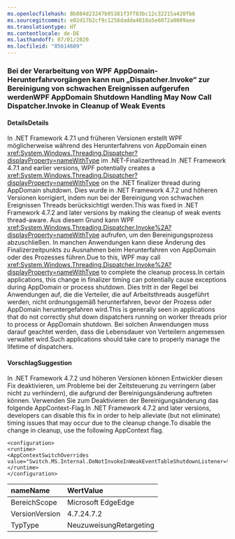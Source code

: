 ```yaml
---
ms.openlocfilehash: 8b804d23247b95381f3ff83bc12c32215a420fb6
ms.sourcegitcommit: e02d17b2cf9c1258dadda4810a5e6072a0089aee
ms.translationtype: HT
ms.contentlocale: de-DE
ms.lasthandoff: 07/01/2020
ms.locfileid: "85614609"
---
```

### <a name="wpf-appdomain-shutdown-handling-may-now-call-dispatcherinvoke-in-cleanup-of-weak-events"></a><span data-ttu-id="3418f-101">Bei der Verarbeitung von WPF AppDomain-Herunterfahrvorgängen kann nun „Dispatcher.Invoke“ zur Bereinigung von schwachen Ereignissen aufgerufen werden</span><span class="sxs-lookup"><span data-stu-id="3418f-101">WPF AppDomain Shutdown Handling May Now Call Dispatcher.Invoke in Cleanup of Weak Events</span></span>

#### <a name="details"></a><span data-ttu-id="3418f-102">Details</span><span class="sxs-lookup"><span data-stu-id="3418f-102">Details</span></span>

<span data-ttu-id="3418f-103">In .NET Framework 4.7.1 und früheren Versionen erstellt WPF möglicherweise während des Herunterfahrens von AppDomain einen <xref:System.Windows.Threading.Dispatcher?displayProperty=nameWithType> im .NET-Finalizerthread.</span><span class="sxs-lookup"><span data-stu-id="3418f-103">In .NET Framework 4.7.1 and earlier versions, WPF potentially creates a <xref:System.Windows.Threading.Dispatcher?displayProperty=nameWithType> on the .NET finalizer thread during AppDomain shutdown.</span></span>  <span data-ttu-id="3418f-104">Dies wurde in .NET Framework 4.7.2 und höheren Versionen korrigiert, indem nun bei der Bereinigung von schwachen Ereignissen Threads berücksichtigt werden.</span><span class="sxs-lookup"><span data-stu-id="3418f-104">This was fixed in .NET Framework 4.7.2 and later versions by making the cleanup of weak events thread-aware.</span></span>  <span data-ttu-id="3418f-105">Aus diesem Grund kann WPF <xref:System.Windows.Threading.Dispatcher.Invoke%2A?displayProperty=nameWithType> aufrufen, um den Bereinigungsprozess abzuschließen. In manchen Anwendungen kann diese Änderung des Finalizerzeitpunkts zu Ausnahmen beim Herunterfahren von AppDomain oder des Prozesses führen.</span><span class="sxs-lookup"><span data-stu-id="3418f-105">Due to this, WPF may call <xref:System.Windows.Threading.Dispatcher.Invoke%2A?displayProperty=nameWithType> to complete the cleanup process.In certain applications, this change in finalizer timing can potentially cause exceptions during AppDomain or process shutdown.</span></span>  <span data-ttu-id="3418f-106">Dies tritt in der Regel bei Anwendungen auf, die die Verteiler, die auf Arbeitsthreads ausgeführt werden, nicht ordnungsgemäß herunterfahren, bevor der Prozess oder AppDomain heruntergefahren wird.</span><span class="sxs-lookup"><span data-stu-id="3418f-106">This is generally seen in applications that do not correctly shut down dispatchers running on worker threads prior to process or AppDomain shutdown.</span></span>  <span data-ttu-id="3418f-107">Bei solchen Anwendungen muss darauf geachtet werden, dass die Lebensdauer von Verteilern angemessen verwaltet wird.</span><span class="sxs-lookup"><span data-stu-id="3418f-107">Such applications should take care to properly manage the lifetime of dispatchers.</span></span>

#### <a name="suggestion"></a><span data-ttu-id="3418f-108">Vorschlag</span><span class="sxs-lookup"><span data-stu-id="3418f-108">Suggestion</span></span>

<span data-ttu-id="3418f-109">In .NET Framework 4.7.2 und höheren Versionen können Entwickler diesen Fix deaktivieren, um Probleme bei der Zeitsteuerung zu verringern (aber nicht zu verhindern), die aufgrund der Bereinigungsänderung auftreten können. Verwenden Sie zum Deaktivieren der Bereinigungsänderung das folgende AppContext-Flag.</span><span class="sxs-lookup"><span data-stu-id="3418f-109">In .NET Framework 4.7.2 and later versions, developers can disable this fix in order to help alleviate (but not eliminate) timing issues that may occur due to the cleanup change.To disable the change in cleanup, use the following AppContext flag.</span></span><pre><code class="lang-xml">&lt;configuration&gt;&#13;&#10;&lt;runtime&gt;&#13;&#10;&lt;AppContextSwitchOverrides value=&quot;Switch.MS.Internal.DoNotInvokeInWeakEventTableShutdownListener=true&quot;/&gt;&#13;&#10;&lt;/runtime&gt;&#13;&#10;&lt;/configuration&gt;&#13;&#10;</code></pre>

| <span data-ttu-id="3418f-110">name</span><span class="sxs-lookup"><span data-stu-id="3418f-110">Name</span></span>    | <span data-ttu-id="3418f-111">Wert</span><span class="sxs-lookup"><span data-stu-id="3418f-111">Value</span></span>       |
|:--------|:------------|
| <span data-ttu-id="3418f-112">Bereich</span><span class="sxs-lookup"><span data-stu-id="3418f-112">Scope</span></span>   | <span data-ttu-id="3418f-113">Microsoft Edge</span><span class="sxs-lookup"><span data-stu-id="3418f-113">Edge</span></span>        |
| <span data-ttu-id="3418f-114">Version</span><span class="sxs-lookup"><span data-stu-id="3418f-114">Version</span></span> | <span data-ttu-id="3418f-115">4.7.2</span><span class="sxs-lookup"><span data-stu-id="3418f-115">4.7.2</span></span>       |
| <span data-ttu-id="3418f-116">Typ</span><span class="sxs-lookup"><span data-stu-id="3418f-116">Type</span></span>    | <span data-ttu-id="3418f-117">Neuzuweisung</span><span class="sxs-lookup"><span data-stu-id="3418f-117">Retargeting</span></span> |
